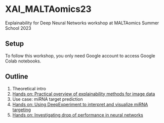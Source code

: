 # XAI_MALTAomics23
Explainability for Deep Neural Networks workshop at MALTAomics Summer School 2023

## Setup

To follow this workshop, you only need Google account to access Google Colab notebooks.

## Outline

1. Theoretical intro
2. [Hands on: Practical overview of explainability methods for image data](interpreting_images.ipynb)
3. Use case: miRNA target prediction
4. [Hands on: Using DeepExperiment to interpret and visualize miRNA targeting](miRNA_target_prediction.ipynb)
5. [Hands on: Investigating drop of performance in neural networks](Decoy_MNIST.ipynb)
